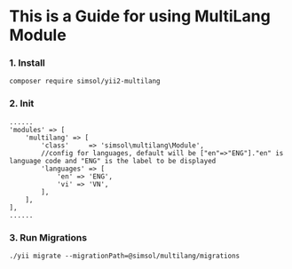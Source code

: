 # This is a Guide for using MultiLang Module
### 1. Install

```
composer require simsol/yii2-multilang
```
### 2. Init
    ......
    'modules' => [
        'multilang' => [
            'class'     => 'simsol\multilang\Module',
            //config for languages, default will be ["en"=>"ENG"]."en" is language code and "ENG" is the label to be displayed
            'languages' => [
                'en' => 'ENG',
                'vi' => 'VN',
            ],
        ],
    ],
    ......

### 3. Run Migrations
```
./yii migrate --migrationPath=@simsol/multilang/migrations
```